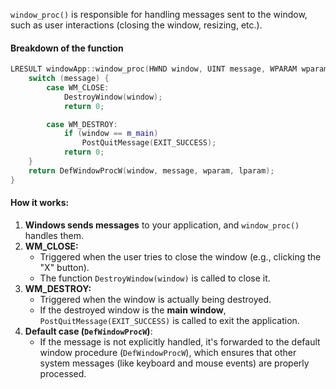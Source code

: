 `window_proc()` is responsible for handling messages sent to the window, such as user interactions (closing the window, resizing, etc.).
#### **Breakdown of the function**

```cpp
LRESULT windowApp::window_proc(HWND window, UINT message, WPARAM wparam, LPARAM lparam) {
    switch (message) {
        case WM_CLOSE:
            DestroyWindow(window);
            return 0;

        case WM_DESTROY:
            if (window == m_main)
                PostQuitMessage(EXIT_SUCCESS);
            return 0;
    }
    return DefWindowProcW(window, message, wparam, lparam);
}
```

#### **How it works:**

1. **Windows sends messages** to your application, and `window_proc()` handles them.
2. **WM_CLOSE:**
    - Triggered when the user tries to close the window (e.g., clicking the "X" button).
    - The function `DestroyWindow(window)` is called to close it.
3. **WM_DESTROY:**
    - Triggered when the window is actually being destroyed.
    - If the destroyed window is the **main window**, `PostQuitMessage(EXIT_SUCCESS)` is called to exit the application.
4. **Default case (`DefWindowProcW`)**:
    - If the message is not explicitly handled, it's forwarded to the default window procedure (`DefWindowProcW`), which ensures that other system messages (like keyboard and mouse events) are properly processed.